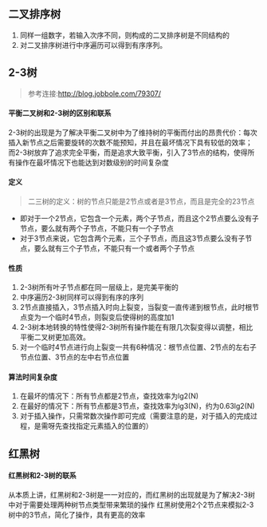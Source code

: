 ## 二叉排序树

1. 同样一组数字，若输入次序不同，则构成的二叉排序树是不同结构的
2. 对二叉排序树进行中序遍历可以得到有序序列。

## 2-3树
> 参考连接:http://blog.jobbole.com/79307/

#### 平衡二叉树和2-3树的区别和联系
2-3树的出现是为了解决平衡二叉树中为了维持树的平衡而付出的昂贵代价：每次插入新节点之后需要旋转的次数不能预知，并且在最坏情况下具有较低的效率；
而2-3树放弃了追求完全平衡，而是追求大致平衡，引入了3节点的结构，使得所有操作在最坏情况下也能达到对数级别的时间复杂度

#### 定义
> 二三树的定义：树的节点只能是2节点或者是3节点，而且是完全的23节点

- 即对于一个2节点，它包含一个元素，两个子节点，而且这个2节点要么没有子节点，要么就有两个子节点，不能只有一个子节点
- 对于3节点来说，它包含两个元素，三个子节点，而且这3节点要么没有子节点，要么就有三个子节点，不能只有一个或者两个子节点

#### 性质
1. 2-3树所有叶子节点都在同一层级上，是完美平衡的
2. 中序遍历2-3树同样可以得到有序的序列
3. 2节点直接插入，3节点插入时向上裂变，当裂变一直传递到根节点，此时根节点变为一个临时4节点，则裂变后使得树的高度加1
4. 2-3树本地转换的特性使得2-3树所有操作能在有限几次裂变得以调整，相比平衡二叉树更加高效。
5. 对一个临时4节点进行向上裂变一共有6种情况：根节点位置、2节点的左右子节点位置、3节点的左中右节点位置

#### 算法时间复杂度
1. 在最坏的情况下：所有节点都是2节点，查找效率为lg2(N)
2. 在最好的情况下：所有节点都是3节点，查找效率为lg3(N)，约为0.63lg2(N)
3. 对于插入操作，只需常数次操作即可完成（需要注意的是，对于插入的完成过程，是需呀先查找指定元素插入的位置的）


## 红黑树

#### 红黑树和2-3树的联系
从本质上讲，红黑树和2-3树是一一对应的，而红黑树的出现就是为了解决2-3树中对于需要处理两种树节点类型带来繁琐的操作
红黑树使用2个2节点来模拟2-3树中的3节点，简化了操作，具有更高的效率